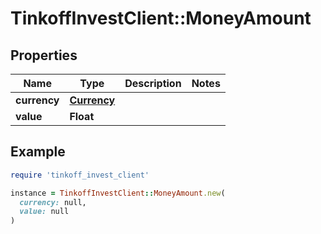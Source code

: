 # TinkoffInvestClient::MoneyAmount

## Properties

| Name | Type | Description | Notes |
| ---- | ---- | ----------- | ----- |
| **currency** | [**Currency**](Currency.md) |  |  |
| **value** | **Float** |  |  |

## Example

```ruby
require 'tinkoff_invest_client'

instance = TinkoffInvestClient::MoneyAmount.new(
  currency: null,
  value: null
)
```

